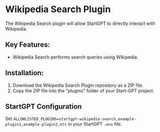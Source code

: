 # Wikipedia Search Plugin

The Wikipedia Search plugin will allow StartGPT to directly interact with Wikipedia.

## Key Features:
- Wikipedia Search performs search queries using Wikipedia.

## Installation:
1. Download the Wikipedia Search Plugin repository as a ZIP file.
2. Copy the ZIP file into the "plugins" folder of your Start-GPT project.

## StartGPT Configuration

Set `ALLOWLISTED_PLUGINS=startgpt-wikipedia-search,example-plugin1,example-plugin2,etc` in your StartGPT `.env` file.
